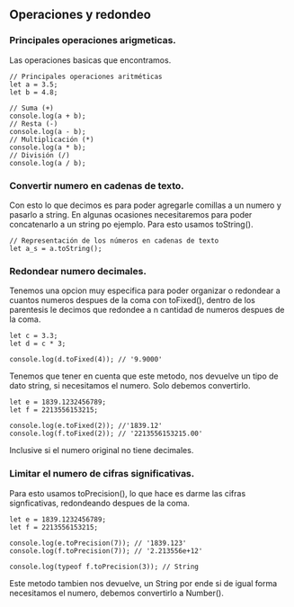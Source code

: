 ## Operaciones y redondeo

### Principales operaciones arigmeticas.

Las operaciones basicas que encontramos. 

    // Principales operaciones aritméticas
    let a = 3.5;
    let b = 4.8;

    // Suma (+)
    console.log(a + b);
    // Resta (-)
    console.log(a - b);
    // Multiplicación (*)
    console.log(a * b);
    // División (/)
    console.log(a / b);    

### Convertir numero en cadenas de texto.

Con esto lo que decimos es para poder agregarle comillas a un numero y pasarlo a string. En algunas ocasiones necesitaremos para poder concatenarlo a un string po ejemplo. Para esto usamos toString().

    // Representación de los números en cadenas de texto
    let a_s = a.toString();

### Redondear numero decimales.

Tenemos una opcion muy especifica para poder organizar o redondear a cuantos numeros despues de la coma con toFixed(), dentro de los parentesis le decimos que redondee a n cantidad de numeros despues de la coma.

    let c = 3.3;
    let d = c * 3;

    console.log(d.toFixed(4)); // '9.9000'

Tenemos que tener en cuenta que este metodo, nos devuelve un tipo de dato string, si necesitamos el numero. Solo debemos convertirlo.

    let e = 1839.1232456789;
    let f = 2213556153215;

    console.log(e.toFixed(2)); //'1839.12'
    console.log(f.toFixed(2)); // '2213556153215.00'

Inclusive si el numero original no tiene decimales. 

### Limitar el numero de cifras significativas.

Para esto usamos toPrecision(), lo que hace es darme las cifras signficativas, redondeando despues de la coma. 

    let e = 1839.1232456789;
    let f = 2213556153215;

    console.log(e.toPrecision(7)); // '1839.123'
    console.log(f.toPrecision(7)); // '2.213556e+12'

    console.log(typeof f.toPrecision(3)); // String

Este metodo tambien nos devuelve, un String por ende si de igual forma necesitamos el numero, debemos convertirlo a Number().

